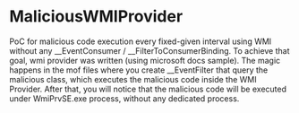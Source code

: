 # MaliciousWMIProvider
PoC for malicious code execution every fixed-given interval using WMI without any __EventConsumer / __FilterToConsumerBinding.
To achieve that goal, wmi provider was written (using microsoft docs sample).
The magic happens in the mof files where you create __EventFilter that query the malicious class, which executes the malicious code inside the WMI Provider.
After that, you will notice that the malicious code will be executed under WmiPrvSE.exe process, without any dedicated process.
